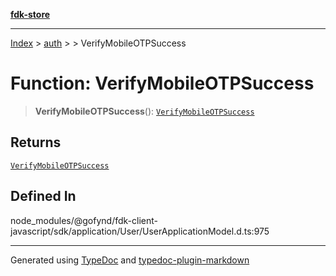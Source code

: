 [**fdk-store**](../../../README.md)
***

[Index](../../../API.md) > [auth](../../README.md) > [<internal>](../README.md) > VerifyMobileOTPSuccess

# Function: VerifyMobileOTPSuccess

> **VerifyMobileOTPSuccess**(): [`VerifyMobileOTPSuccess`](../type-aliases/type-alias.VerifyMobileOTPSuccess.md)

## Returns

[`VerifyMobileOTPSuccess`](../type-aliases/type-alias.VerifyMobileOTPSuccess.md)

## Defined In

node\_modules/@gofynd/fdk-client-javascript/sdk/application/User/UserApplicationModel.d.ts:975

***
Generated using [TypeDoc](https://typedoc.org/) and [typedoc-plugin-markdown](https://www.npmjs.com/package/typedoc-plugin-markdown)

